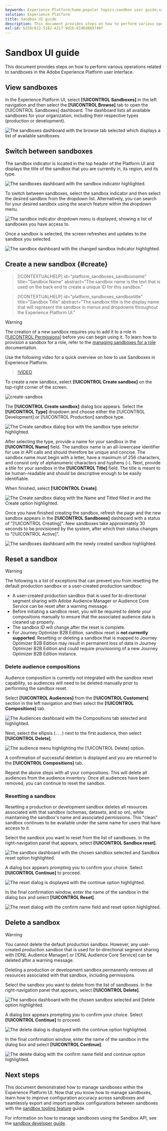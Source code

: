 ```yaml
---
keywords: Experience Platform;home;popular topics;sandbox user guide;sandbox guide
solution: Experience Platform
title: Sandbox UI guide
description: This document provides steps on how to perform various operations related to sandboxes in the Adobe Experience Platform user interface.
exl-id: b258c822-5182-4217-9d1b-8196d889740f
---
```

# Sandbox UI guide

This document provides steps on how to perform various operations related to sandboxes in the Adobe Experience Platform user interface.

## View sandboxes

In the Experience Platform UI, select **[!UICONTROL Sandboxes]** in the left navigation and then select the **[!UICONTROL Browse]** tab to open the [!UICONTROL Sandboxes] dashboard. The dashboard lists all available sandboxes for your organization, including their respective types (production or development).

![The sandboxes dashboard with the browse tab selected which displays a list of available sandboxes.](../images/ui/view-sandboxes.png)

## Switch between sandboxes

The sandbox indicator is located in the top header of the Platform UI and displays the title of the sandbox that you are currently in, its region, and its type.

![The sandboxes dashboard with the sandbox indicator highlighted.](../images/ui/sandbox-indicator.png)

To switch between sandboxes, select the sandbox indicator and then select the desired sandbox from the dropdown list. Alternatively, you can search for your desired sandbox using the search feature within the dropdown menu.

![The sandbox indicator dropdown menu is displayed, showing a list of sandboxes you have access to.](../images/ui/switcher-interface.png)

Once a sandbox is selected, the screen refreshes and updates to the sandbox you selected.

![The sandbox dashboard with the changed sandbox indicator highlighted.](../images/ui/sandbox-switched.png)

## Create a new sandbox {#create}

>[!CONTEXTUALHELP]
>id="platform_sandboxes_sandboxname"
>title="Sandbox Name"
>abstract="The sandbox name is the text that is used on the back end to create a unique ID for this sandbox."

>[!CONTEXTUALHELP]
>id="platform_sandboxes_sandboxtitle"
>title="Sandbox Title"
>abstract="The sandbox title is the display name that will represent the sandbox in menus and dropdowns throughout the Experience Platform UI."

>[!WARNING]
>
>The creation of a new sandbox requires you to add it to a role in [[!UICONTROL Permissions]](../../access-control/abac/ui/permissions.md) before you can begin using it. To learn how to provision a sandbox for a role, refer to the [managing sandboxes for a role](../../access-control/abac/ui/permissions.md#managing-sandboxes-for-role) documentation.

Use the following video for a quick overview on how to use Sandboxes in Experience Platform.

>[!VIDEO](https://video.tv.adobe.com/v/29838/?quality=12&learn=on)

To create a new sandbox, select **[!UICONTROL Create sandbox]** on the top-right corner of the screen.

![create-sandbox](../images/ui/create-sandbox.png)

The **[!UICONTROL Create sandbox]** dialog box appears. Select the **[!UICONTROL Type]** dropdown and choose either the [!UICONTROL Development] or [!UICONTROL Production] sandbox type. 

![The Create sandbox dialog box with the sandbox type selector highlighted.](../images/ui/sandbox-type.png)

After selecting the type, provide a name for your sandbox in the **[!UICONTROL Name]** field. The sandbox name is an all-lowercase identifier for use in API calls and should therefore be unique and concise. The sandbox name must begin with a letter, have a maximum of 256 characters, and consist only of alphanumeric characters and hyphens (-). Next, provide a title for your sandbox in the **[!UICONTROL Title]** field. The title is meant to be human-readable and should be descriptive enough to be easily identifiable. 

When finished, select **[!UICONTROL Create]**.

![The Create sandbox dialog with the Name and Titled filled in and the Create option highlighted.](../images/ui/sandbox-info.png)

Once you have finished creating the sandbox, refresh the page and the new sandbox appears in the **[!UICONTROL Sandboxes]** dashboard with a status of "[!UICONTROL Creating]". New sandboxes take approximately 30 seconds to be provisioned by the system, after which their status changes to "[!UICONTROL Active]".

![The sandboxes dashboard with the newly created sandbox highlighted.](../images/ui/new-sandbox.png)

## Reset a sandbox

>[!WARNING]
>
>The following is a list of exceptions that can prevent you from resetting the default production sandbox or a user-created production sandbox: 
>
>* A user-created production sandbox that is used for bi-directional segment sharing with Adobe Audience Manager or Audience Core Service can be reset after a warning message.
>* Before initiating a sandbox reset, you will be required to delete your compositions manually to ensure that the associated audience data is cleaned up properly.
>* The sandbox ID will change after the reset is complete.
>* For Journey Optimizer B2B Edition, sandbox reset is **not currently supported**. Resetting or deleting a sandbox that is mapped to Journey Optimizer B2B Edition may result in permanent loss of data in Journey Optimizer B2B Edition and could require provisioning of a new Journey Optimizer B2B Edition instance.

### Delete audience compositions

Audience composition is currently not integrated with the sandbox reset capability, so audiences will need to be deleted manually prior to performing the sandbox reset.

Select **[!UICONTROL Audiences]** from the **[!UICONTROL Customers]** section in the left navigation and then select the **[!UICONTROL Compositions]** tab.

![The Audiences dashboard with the Compositions tab selected and highlighted.](../images/ui/audiences.png)

Next, select the ellipsis (`...`) next to the first audience, then select **[!UICONTROL Delete]**. 

![The audience menu highlighting the [!UICONTROL Delete] option.](../images/ui/delete-composition.png)

A confirmation of successful deletion is displayed and you are returned to the **[!UICONTROL Compositions]** tab.

Repeat the above steps with all your compositions. This will delete all audiences from the audience inventory. Once all audiences have been removed, you can continue to reset the sandbox.

### Resetting a sandbox

Resetting a production or development sandbox deletes all resources associated with that sandbox (schemas, datasets, and so on), while maintaining the sandbox's name and associated permissions. This "clean" sandbox continues to be available under the same name for users that have access to it.

Select the sandbox you want to reset from the list of sandboxes. In the right-navigation panel that appears, select **[!UICONTROL Sandbox reset]**.

![The sandbox dashboard with the chosen sandbox selected and Sandbox reset option highlighted.](../images/ui/reset.png)

A dialog box appears prompting you to confirm your choice. Select **[!UICONTROL Continue]** to proceed.

![The reset dialog is displayed with the continue option highlighted.](../images/ui/reset-warning.png)

In the final confirmation window, enter the name of the sandbox in the dialog box and select **[!UICONTROL Reset]**.

![The reset dialog with the confirm name field and reset option highlighted.](../images/ui/reset-confirm.png)

## Delete a sandbox

>[!WARNING]
>
>You cannot delete the default production sandbox. However, any user-created production sandbox that is used for bi-directional segment sharing with [!DNL Audience Manager] or [!DNL Audience Core Service] can be deleted after a warning message.

Deleting a production or development sandbox permanently removes all resources associated with that sandbox, including permissions.

Select the sandbox you want to delete from the list of sandboxes. In the right-navigation panel that appears, select **[!UICONTROL Delete]**.

![The sandbox dashboard with the chosen sandbox selected and Delete option highlighted.](../images/ui/delete.png)

A dialog box appears prompting you to confirm your choice. Select **[!UICONTROL Continue]** to proceed.

![The delete dialog is displayed with the continue option highlighted.](../images/ui/delete-warning.png)

In the final confirmation window, enter the name of the sandbox in the dialog box and select  **[!UICONTROL Continue]**.

![The delete dialog with the confirm name field and continue option highlighted.](../images/ui/delete-confirm.png)

## Next steps

This document demonstrated how to manage sandboxes within the Experience Platform UI. Now that you know how to manage sandboxes, learn how to improve configuration accuracy across sandboxes and seamlessly export and import sandbox configurations between sandboxes with the [sandbox tooling feature](./sandbox-tooling.md) guide.

For information on how to manage sandboxes using the Sandbox API, see the [sandbox developer guide](../api/getting-started.md).
